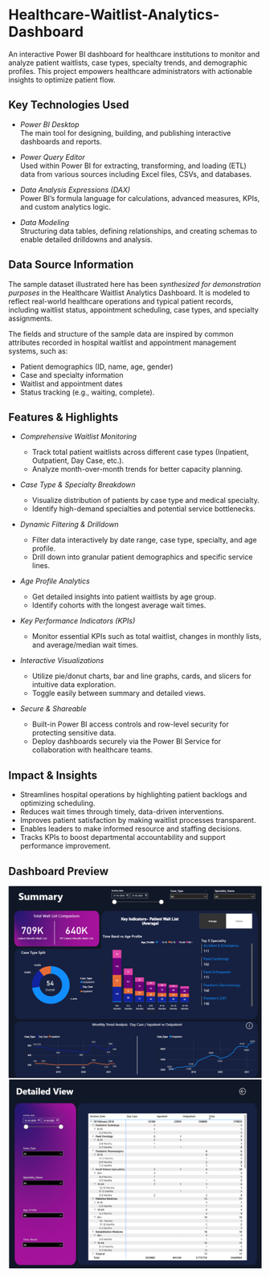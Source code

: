 # Healthcare-Waitlist-Analytics-Dashboard
An interactive Power BI dashboard for healthcare institutions to monitor and analyze patient waitlists, case types, specialty trends, and demographic profiles. This project empowers healthcare administrators with actionable insights to optimize patient flow.
## Key Technologies Used

- *Power BI Desktop*  
  The main tool for designing, building, and publishing interactive dashboards and reports.

- *Power Query Editor*  
  Used within Power BI for extracting, transforming, and loading (ETL) data from various sources including Excel files, CSVs, and databases.

- *Data Analysis Expressions (DAX)*  
  Power BI’s formula language for calculations, advanced measures, KPIs, and custom analytics logic.

- *Data Modeling*  
  Structuring data tables, defining relationships, and creating schemas to enable detailed drilldowns and analysis.
## Data Source Information

The sample dataset illustrated here has been *synthesized for demonstration purposes* in the Healthcare Waitlist Analytics Dashboard. It is modeled to reflect real-world healthcare operations and typical patient records, including waitlist status, appointment scheduling, case types, and specialty assignments.

The fields and structure of the sample data are inspired by common attributes recorded in hospital waitlist and appointment management systems, such as:

- Patient demographics (ID, name, age, gender)
- Case and specialty information
- Waitlist and appointment dates
- Status tracking (e.g., waiting, complete).
## Features & Highlights

- *Comprehensive Waitlist Monitoring*
  - Track total patient waitlists across different case types (Inpatient, Outpatient, Day Case, etc.).
  - Analyze month-over-month trends for better capacity planning.

- *Case Type & Specialty Breakdown*
  - Visualize distribution of patients by case type and medical specialty.
  - Identify high-demand specialties and potential service bottlenecks.

- *Dynamic Filtering & Drilldown*
  - Filter data interactively by date range, case type, specialty, and age profile.
  - Drill down into granular patient demographics and specific service lines.

- *Age Profile Analytics*
  - Get detailed insights into patient waitlists by age group.
  - Identify cohorts with the longest average wait times.

- *Key Performance Indicators (KPIs)*
  - Monitor essential KPIs such as total waitlist, changes in monthly lists, and average/median wait times.

- *Interactive Visualizations*
  - Utilize pie/donut charts, bar and line graphs, cards, and slicers for intuitive data exploration.
  - Toggle easily between summary and detailed views.

- *Secure & Shareable*
  - Built-in Power BI access controls and row-level security for protecting sensitive data.
  - Deploy dashboards securely via the Power BI Service for collaboration with healthcare teams.
## Impact & Insights

- Streamlines hospital operations by highlighting patient backlogs and optimizing scheduling.
- Reduces wait times through timely, data-driven interventions.
- Improves patient satisfaction by making waitlist processes transparent.
- Enables leaders to make informed resource and staffing decisions.
- Tracks KPIs to boost departmental accountability and support performance improvement.
## Dashboard Preview

![Healthcare Waitlist Analytics Dashboard](https://github.com/sahil-sharma-19/Healthcare-Waitlist-Analytics-Dashboard/blob/main/Snapshot%20of%20the%20Summary%20Dashboard.png)
![Healthcare Waitlist Analytics Dashboard](https://github.com/sahil-sharma-19/Healthcare-Waitlist-Analytics-Dashboard/blob/main/Snapshot%20of%20the%20Detail%20View%20Dashboard.png)
